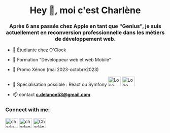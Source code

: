 <h1 align="center">Hey 👋, moi c'est Charlène</h1>
<h3 align="center">Après 6 ans passés chez Apple en tant que "Genius", je suis actuellement en reconversion professionnelle dans les métiers de développement web.</h3>

- 🌱 Étudiante chez O'Clock  
- 🌱 Formation "Développeur web et web Mobile"
- 🌱 Promo Xénon (mai 2023-octobre2023)
- 🌱 Spécialisation possible : Réact ou Symfony <img src="https://www.google.com/url?sa=i&url=https%3A%2F%2Ffr.m.wikibooks.org%2Fwiki%2FFichier%3AReact-icon.svg&psig=AOvVaw22iWmekF_hHXJpC4zzIJR5&ust=1684427882749000&source=images&cd=vfe&ved=2ahUKEwiF-Yn-5Pz-AhUHpCcCHYhbC2QQjRx6BAgAEAw" alt="Logo Réact" height="30" width="40"> <img src="https://www.google.com/url?sa=i&url=https%3A%2F%2Fworldvectorlogo.com%2Ffr%2Flogo%2Fsymfony&psig=AOvVaw27f1dJg6838Qzxx0fWWITX&ust=1684427929764000&source=images&cd=vfe&ved=0CBEQjRxqFwoTCOjy-pTl_P4CFQAAAAAdAAAAABAE" alt="Logo Symfony" height="30" width="40">

- 📫 contact **c.delanoe53@gmail.com**

<h3 align="left">Connect with me:</h3>
<p align="left">
<a href="https://twitter.com/charln_dev" target="blank"><img align="center" src="https://raw.githubusercontent.com/rahuldkjain/github-profile-readme-generator/master/src/images/icons/Social/twitter.svg" alt="charln_dev" height="30" width="40" /></a>
<a href="https://linkedin.com/in/charlenedelanoe" target="blank"><img align="center" src="https://raw.githubusercontent.com/rahuldkjain/github-profile-readme-generator/master/src/images/icons/Social/linked-in-alt.svg" alt="charlenedelanoe" height="30" width="40" /></a>
<a href="https://discord.gg/Charlène D.#1549" target="blank"><img align="center" src="https://raw.githubusercontent.com/rahuldkjain/github-profile-readme-generator/master/src/images/icons/Social/discord.svg" alt="Charlène D.#1549" height="30" width="40" /></a>
</p>
